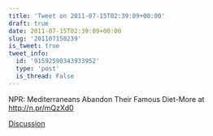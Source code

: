 ```yaml
---
title: 'Tweet on 2011-07-15T02:39:09+00:00'
draft: true
date: 2011-07-15T02:39:09+00:00
slug: '201107150239'
is_tweet: true
tweet_info:
  id: '91592590343933952'
  type: 'post'
  is_thread: False
---
```




NPR: Mediterraneans Abandon Their Famous Diet-More at http://n.pr/mQzXd0

[Discussion](https://x.com/sytelus/status/91592590343933952)
